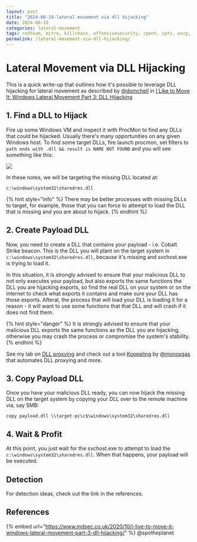 ```yaml
---
layout: post
title: "2024-06-18-lateral movement via dll hijacking"
date: 2024-06-18
categories: lateral-movement
tags: redteam, mitre, killchain, offensivesecurity, cpent, cpts, oscp, exploit
permalink: /lateral-movement-via-dll-hijacking/
---
```


# Lateral Movement via DLL Hijacking

This is a quick write-up that outlines how it's possible to leverage DLL hijacking for lateral movement as described by [@domchell](https://twitter.com/domchell) in [I Like to Move It: Windows Lateral Movement Part 3: DLL Hijacking](https://www.mdsec.co.uk/2020/10/i-live-to-move-it-windows-lateral-movement-part-3-dll-hijacking/)

## 1. Find a DLL to Hijack

Fire up some Windows VM and inspect it with ProcMon to find any DLLs that could be hijacked. Usually there's many opportunities on any given Windows host. To find some target DLLs, fire launch procmon, set filters to `path ends with .dll && result is NAME NOT FOUND` and you will see something like this:

![](<../../.gitbook/assets/image (657).png>)

In these notes, we will be targeting the missing DLL located at:

```
c:\windows\system32\sharedres.dll
```

{% hint style="info" %}
There may be better processes with missing DLLs to target, for example, those that you can force to attempt to load the DLL that is missing and you are about to hijack.
{% endhint %}

## 2. Create Payload DLL

Now, you need to create a DLL that contains your payload - i.e. Cobalt Strike beacon. This is the DLL you will plant on the target system in `c:\windows\system32\sharedres.dll`, because it's missing and svchost.exe is trying to load it.&#x20;

In this situation, it is strongly advised to ensure that your malicious DLL to not only executes your payload, but also exports the same functions the DLL you are hijacking exports, so find the real DLL on your system or on the internet to check what exports it contains and make sure your DLL has those exports. Afteral, the process that will load your DLL is loading it for a reason - it will want to use some functions that that DLL and will crash if it does not find them.

{% hint style="danger" %}
It is strongly advised to ensure that your malicious DLL exports the same functions as the DLL you are hijacking, otherwise you may crash the process or compromise the system's stability.
{% endhint %}

See my lab on [DLL proxying](../persistence/dll-proxying-for-persistence.md) and check out a tool [Koppeling](https://github.com/monoxgas/Koppeling) by [@monoxgas](https://twitter.com/monoxgas?lang=en) that automates DLL proxying and more.

## 3. Copy Payload DLL

Once you have your malicious DLL ready, you can now hijack the missing DLL on the target system by copying your DLL over to the remote machine via, say SMB:

```
copy payload.dll \\target-pc\c$\windows\system32\sharedres.dll
```

## 4. Wait & Profit

At this point, you just wait for the svchost.exe to attempt to load the `c:\windows\system32\sharedres.dll`. When that happens, your payload will be executed.

## Detection

For detection ideas, check out the link in the references.

## References

{% embed url="https://www.mdsec.co.uk/2020/10/i-live-to-move-it-windows-lateral-movement-part-3-dll-hijacking/" %}
@spotheplanet
